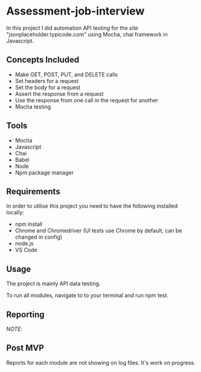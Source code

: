 # Assessment-job-interview

In this project I did automation API testing for the site "jsonplaceholder.typicode.com" using Mocha, chai framework in Javascript.

## Concepts Included

* Make GET, POST, PUT, and DELETE calls
* Set headers for a request
* Set the body for a request
* Assert the response from a request
* Use the response from one call in the request for another
* Mocha testing

## Tools

* Mocha
* Javascript
* Chai
* Babel
* Node
* Npm package manager

## Requirements

In order to utilise this project you need to have the following installed locally:

* npm install 
* Chrome and Chromedriver (UI tests use Chrome by default, can be changed in config)
* node.js
* VS Code

## Usage

The project is mainly API data testing.

To run all modules, navigate to to your terminal and run npm test.


## Reporting

*NOTE*:
## Post MVP
Reports for each module are not showing on log files. It's work on progress.
